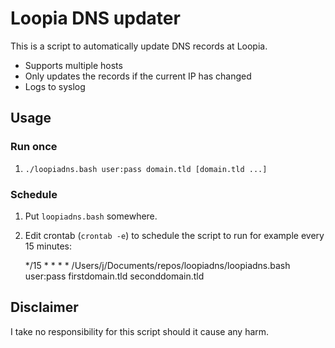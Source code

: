 Loopia DNS updater
===================
This is a script to automatically update DNS records at Loopia.

- Supports multiple hosts
- Only updates the records if the current IP has changed
- Logs to syslog

Usage
------------------
### Run once
1. `./loopiadns.bash user:pass domain.tld [domain.tld ...]`

### Schedule
1. Put `loopiadns.bash` somewhere.
2. Edit crontab (`crontab -e`) to schedule the script to run for example every 15 minutes:

	*/15 * * * * /Users/j/Documents/repos/loopiadns/loopiadns.bash user:pass firstdomain.tld seconddomain.tld

Disclaimer
------------------
I take no responsibility for this script should it cause any harm.
